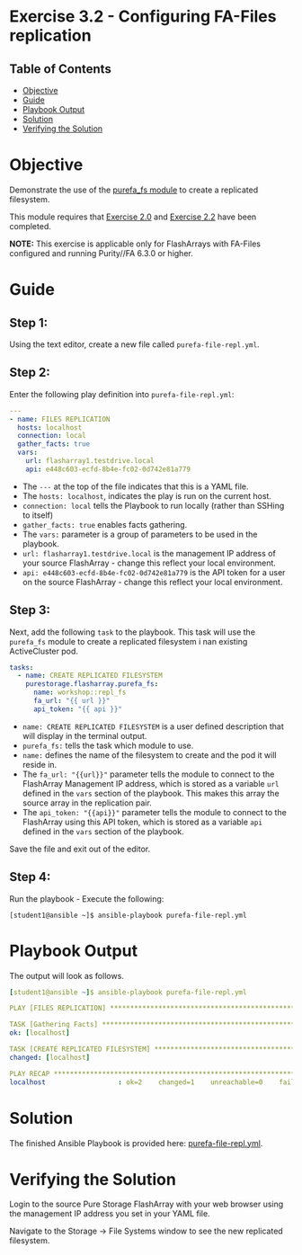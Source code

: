 # Exercise 3.2 - Configuring FA-Files replication

## Table of Contents

- [Objective](#objective)
- [Guide](#guide)
- [Playbook Output](#playbook-outbook)
- [Solution](#solution)
- [Verifying the Solution](#verifying-the-solution)

# Objective

Demonstrate the use of the [purefa_fs module](https://docs.ansible.com/ansible/latest/collections/purestorage/flasharray/purefa_fs_module.html) to create a replicated filesystem.

This module requires that [Exercise 2.0]() and [Exercise 2.2]() have been completed.

**NOTE:** This exercise is applicable only for FlashArrays with FA-Files configured and running Purity//FA 6.3.0 or higher.

# Guide

## Step 1:

Using the text editor, create a new file called `purefa-file-repl.yml`.

## Step 2:

Enter the following play definition into `purefa-file-repl.yml`:

```yaml
---
- name: FILES REPLICATION
  hosts: localhost
  connection: local
  gather_facts: true
  vars:
    url: flasharray1.testdrive.local
    api: e448c603-ecfd-8b4e-fc02-0d742e81a779
```

- The `---` at the top of the file indicates that this is a YAML file.
- The `hosts: localhost`, indicates the play is run on the current host.
- `connection: local` tells the Playbook to run locally (rather than SSHing to itself)
- `gather_facts: true` enables facts gathering.
- The `vars:` parameter is a group of parameters to be used in the playbook.
- `url: flasharray1.testdrive.local` is the management IP address of your source FlashArray - change this reflect your local environment.
- `api: e448c603-ecfd-8b4e-fc02-0d742e81a779` is the API token for a user on the source FlashArray - change this reflect your local environment.

## Step 3:

Next, add the following `task` to the playbook. This task will use the `purefa_fs` module to create a replicated filesystem i nan existing ActiveCluster pod.

```yaml
tasks:
  - name: CREATE REPLICATED FILESYSTEM
    purestorage.flasharray.purefa_fs:
      name: workshop::repl_fs
      fa_url: "{{ url }}"
      api_token: "{{ api }}"
```

- `name: CREATE REPLICATED FILESYSTEM` is a user defined description that will display in the terminal output.
- `purefa_fs:` tells the task which module to use.
- `name:` defines the name of the filesystem to create and the pod it will reside in.
- The `fa_url: "{{url}}"` parameter tells the module to connect to the FlashArray Management IP address, which is stored as a variable `url` defined in the `vars` section of the playbook. This makes this array the source array in the replication pair.
- The `api_token: "{{api}}"` parameter tells the module to connect to the FlashArray using this API token, which is stored as a variable `api` defined in the `vars` section of the playbook.

Save the file and exit out of the editor.

## Step 4:

Run the playbook - Execute the following:

```
[student1@ansible ~]$ ansible-playbook purefa-file-repl.yml
```

# Playbook Output

The output will look as follows.

```yaml
[student1@ansible ~]$ ansible-playbook purefa-file-repl.yml

PLAY [FILES REPLICATION] ************************************************************************************************

TASK [Gathering Facts] **************************************************************************************************
ok: [localhost]

TASK [CREATE REPLICATED FILESYSTEM] *************************************************************************************
changed: [localhost]

PLAY RECAP **************************************************************************************************************
localhost                  : ok=2    changed=1    unreachable=0    failed=0    skipped=0    rescued=0    ignored=0
```

# Solution

The finished Ansible Playbook is provided here: [purefa-file-repl.yml](https://github.com/PureStorage-OpenConnect/ansible-workshop/blob/master/3.2-file-replication/purefa-file-repl.yml).

# Verifying the Solution

Login to the source Pure Storage FlashArray with your web browser using the management IP address you set in your YAML file.

Navigate to the Storage -> File Systems window to see the new replicated filesystem.

